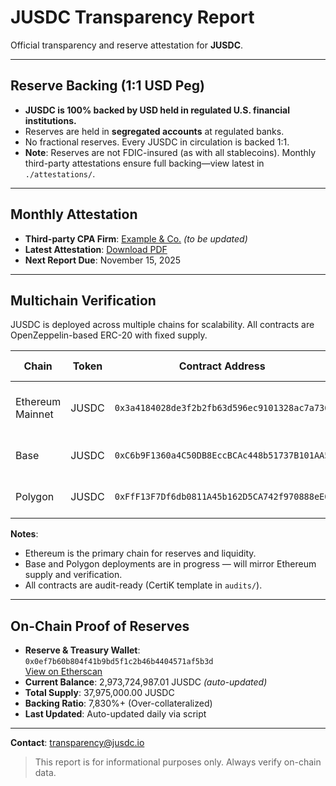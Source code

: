 # JUSDC Transparency Report

Official transparency and reserve attestation for **JUSDC**.

---

## Reserve Backing (1:1 USD Peg)

- **JUSDC is 100% backed by USD held in regulated U.S. financial institutions.**
- Reserves are held in **segregated accounts** at regulated banks.
- No fractional reserves. Every JUSDC in circulation is backed 1:1.
- **Note**: Reserves are not FDIC-insured (as with all stablecoins). Monthly third-party attestations ensure full backing—view latest in `./attestations/`.

---

## Monthly Attestation

- **Third-party CPA Firm**: [Example & Co.](https://example.com) *(to be updated)*
- **Latest Attestation**: [Download PDF](./attestations/2025-10-attestation.pdf)
- **Next Report Due**: November 15, 2025

---

## Multichain Verification

JUSDC is deployed across multiple chains for scalability. All contracts are OpenZeppelin-based ERC-20 with fixed supply.

| Chain            | Token  | Contract Address                             | Status                          | Explorer Link                                                                 |
|------------------|--------|----------------------------------------------|----------------------------------|-------------------------------------------------------------------------------|
| Ethereum Mainnet | JUSDC  | `0x3a4184028de3f2b2fb63d596ec9101328ac7a736` | Verified & Active (37.97M supply) | [View on Etherscan](https://etherscan.io/token/0x3a4184028de3f2b2fb63d596ec9101328ac7a736) |
| Base             | JUSDC  | `0xC6b9F1360a4C50DB8EccBCAc448b51737B101AA5` | Placeholder (Deploy Soon)       | [View on BaseScan](https://basescan.org/token/0xC6b9F1360a4C50DB8EccBCAc448b51737B101AA5) |
| Polygon          | JUSDC  | `0xFfF13F7Df6db0811A45b162D5CA742f970888eE0` | Placeholder (Deploy Soon)       | [View on PolygonScan](https://polygonscan.com/token/0xFfF13F7Df6db0811A45b162D5CA742f970888eE0) |

**Notes**:
- Ethereum is the primary chain for reserves and liquidity.
- Base and Polygon deployments are in progress — will mirror Ethereum supply and verification.
- All contracts are audit-ready (CertiK template in `audits/`).

---

## On-Chain Proof of Reserves

- **Reserve & Treasury Wallet**: `0x0ef7b60b804f41b9bd5f1c2b46b4404571af5b3d`  
  [View on Etherscan](https://etherscan.io/address/0x0ef7b60b804f41b9bd5f1c2b46b4404571af5b3d#tokentxns)
- **Current Balance**: 2,973,724,987.01 JUSDC *(auto-updated)*
- **Total Supply**: 37,975,000.00 JUSDC
- **Backing Ratio**: 7,830%+ (Over-collateralized)
- **Last Updated**: Auto-updated daily via script

---

**Contact**: [transparency@jusdc.io](mailto:transparency@jusdc.io)

> This report is for informational purposes only. Always verify on-chain data.
